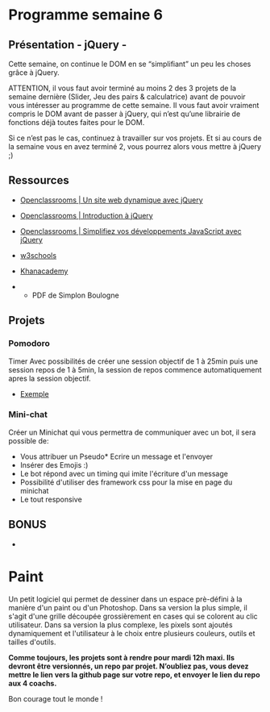 # Programme semaine 6

## Présentation - jQuery -
Cette semaine, on continue le DOM en se “simplifiant” un peu les choses grâce à jQuery.

ATTENTION, il vous faut avoir terminé au moins 2 des 3 projets de la semaine dernière (Slider, Jeu des pairs & calculatrice) avant de pouvoir vous intéresser au programme de cette semaine. Il vous faut avoir vraiment compris le DOM avant de passer à jQuery, qui n’est qu’une librairie de
fonctions déjà toutes faites pour le DOM.

Si ce n’est pas le cas, continuez à travailler sur vos projets. Et si au cours de la semaine vous en avez terminé 2, vous pourrez alors vous mettre à jQuery ;)

## Ressources

* [Openclassrooms | Un site web dynamique avec jQuery](https://openclassrooms.com/courses/un-site-web-dynamique-avec-jquery)

* [Openclassrooms | Introduction à jQuery](https://openclassrooms.com/courses/introduction-a-jquery-4)

* [Openclassrooms | Simplifiez vos développements JavaScript avec jQuery](https://openclassrooms.com/courses/simplifiez-vos-developpements-javascript-avec-jquery)

* [w3schools](https://www.w3schools.com/jquery/default.asp)

* [Khanacademy](https://www.khanacademy.org/computing/computer-programming/html-js-jquery)

* + PDF de Simplon Boulogne

## Projets

### Pomodoro

Timer Avec possibilités de créer une session objectif de 1 à 25min puis une session repos de 1 à 5min, la session de repos commence automatiquement apres la session objectif.

* [Exemple](https://codepen.io/zoite/full/RPbGxZ)

### Mini-chat
Créer un Minichat qui vous permettra de communiquer avec un bot, il sera possible de:

* Vous attribuer un Pseudo* Ecrire un message et l'envoyer
* Insérer des Emojis :)
* Le bot répond avec un timing qui imite l'écriture d'un message
* Possibilité d'utiliser des framework css pour la mise en page du minichat
* Le tout responsive

## BONUS

*
# Paint

Un petit logiciel qui permet de dessiner dans un espace prè-défini à la manière d'un paint ou d'un Photoshop. Dans sa version la plus simple, il s'agit d'une grille découpée grossièrement en cases qui se colorent au clic utilisateur. Dans sa version la plus complexe, les pixels sont ajoutés
dynamiquement et l'utilisateur à le choix entre plusieurs couleurs, outils et tailles d'outils.

**Comme toujours, les projets sont à rendre pour mardi 12h maxi. Ils devront être versionnés, un repo par projet. N’oubliez pas, vous devez mettre le lien vers la github page sur votre repo, et envoyer le lien du repo aux 4 coachs.**

Bon courage tout le monde !